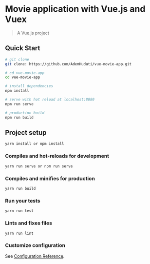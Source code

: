 # Movie application with Vue.js and Vuex

> A Vue.js project

## Quick Start

``` bash
# git clone
git clone: https://github.com/AdemHuduti/vue-movie-app.git

# cd vue-movie-app
cd vue-movie-app

# install dependencies
npm install

# serve with hot reload at localhost:8080
npm run serve

# production build
npm run build
```

## Project setup
```
yarn install or npm install
```

### Compiles and hot-reloads for development
```
yarn run serve or npm run serve
```

### Compiles and minifies for production
```
yarn run build
```

### Run your tests
```
yarn run test
```

### Lints and fixes files
```
yarn run lint
```

### Customize configuration
See [Configuration Reference](https://cli.vuejs.org/config/).
